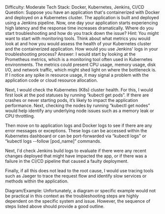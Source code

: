 Difficulty: Moderate
Tech Stack: Docker, Kubernetes, Jenkins, CI/CD
Question: Suppose you have an application that's containerized with Docker and deployed on a Kubernetes cluster. The application is built and deployed using a Jenkins pipeline. Now, one day your application starts experiencing high latency and the response time increases dramatically. Where do you start troubleshooting and how do you track down the issue?
Hint: You might want to start with monitoring tools. Think about what metrics you would look at and how you would assess the health of your Kubernetes cluster and the containerized application. How would you use Jenkins' logs in your troubleshooting process?
Answer: I would start by looking at the Prometheus metrics, which is a monitoring tool often used in Kubernetes environments. The metrics could present CPU usage, memory usage, disk I/O, and network traffic, which might shed light on where the bottleneck is. If I notice any spike in resource usage, it may signal a problem with the application code or cloud resource allocation.

Next, I would check the Kubernetes (K8s) cluster health. For this, I would first look at the pod statuses by running “kubectl get pods”. If there are crashes or never starting pods, it’s likely to impact the application performance. Next, checking the nodes by running “kubectl get nodes” would help identify any underlying node issues such as a memory leak or CPU throttling.

Then move on to application logs and Docker logs to see if there are any error messages or exceptions. These logs can be accessed within the Kubernetes dashboard or can be port-forwarded via “kubectl logs” or “kubectl logs --follow [pod_name]” commands.

Next, I'd check Jenkins build logs to evaluate if there were any recent changes deployed that might have impacted the app, or if there was a failure in the CI/CD pipeline that caused a faulty deployment.

Finally, if all this does not lead to the root cause, I would use tracing tools such as Jaeger to trace the request flow and identify slow services or methods within the application.

Diagram/Example: Unfortunately, a diagram or specific example would not be practical in this context as the troubleshooting steps are highly dependent on the specific system and issue. However, the sequence of steps listed above should provide a good outline.